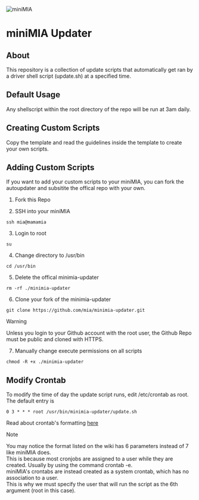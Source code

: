 ![miniMIA](https://ranthos.com/u/2024-03/minimia.png)

# miniMIA Updater

## About
This repository is a collection of update scripts that automatically get ran by a driver shell script (update.sh) at a specified time.

## Default Usage
Any shellscript within the root directory of the repo will be run at 3am daily.

## Creating Custom Scripts
Copy the template and read the guidelines inside the template to create your own scripts.

## Adding Custom Scripts
If you want to add your custom scripts to your miniMIA, you can fork the autoupdater and subsitite the offical repo with your own.
1. Fork this Repo

2. SSH into your miniMIA
```
ssh mia@mamamia
```

3. Login to root
```
su
```

4. Change directory to /usr/bin
```
cd /usr/bin
```

5. Delete the offical minimia-updater
```
rm -rf ./minimia-updater
```

6. Clone your fork of the minimia-updater
```
git clone https://github.com/mia/minimia-updater.git
```
> [!WARNING]
> Unless you login to your Github account with the root user, the Github Repo must be public and cloned with HTTPS.

7. Manually change execute permissions on all scripts
```
chmod -R +x ./minimia-updater
```
## Modify Crontab
To modify the time of day the update script runs, edit /etc/crontab as root. The default entry is
```
0 3 * * * root /usr/bin/minimia-updater/update.sh
```
Read about crontab's formatting [here](https://wiki.archlinux.org/title/cron#Crontab_format)
> [!NOTE]
> You may notice the format listed on the wiki has 6 parameters instead of 7 like miniMIA does.  
> This is because most cronjobs are assigned to a user while they are created. Usually by using the command crontab -e.  
>  miniMIA's crontabs are instead created as a system crontab, which has no association to a user.  
>  This is why we must specify the user that will run the script as the 6th argument (root in this case).  
